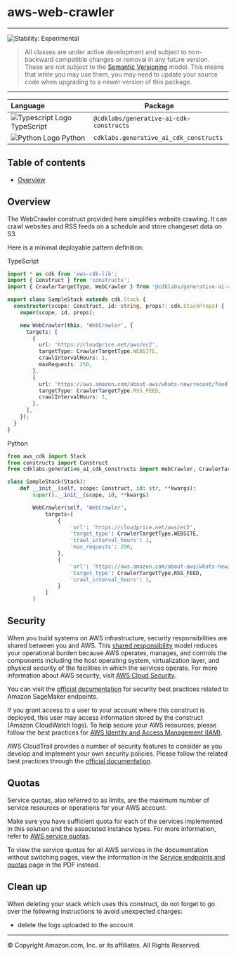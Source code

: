 # aws-web-crawler
<!--BEGIN STABILITY BANNER-->

---

![Stability: Experimental](https://img.shields.io/badge/stability-Experimental-important.svg?style=for-the-badge)

> All classes are under active development and subject to non-backward compatible changes or removal in any
> future version. These are not subject to the [Semantic Versioning](https://semver.org/) model.
> This means that while you may use them, you may need to update your source code when upgrading to a newer version of this package.

---
<!--END STABILITY BANNER-->

| **Language**     | **Package**        |
|:-------------|-----------------|
|![Typescript Logo](https://docs.aws.amazon.com/cdk/api/latest/img/typescript32.png) TypeScript|`@cdklabs/generative-ai-cdk-constructs`|
|![Python Logo](https://docs.aws.amazon.com/cdk/api/latest/img/python32.png) Python|`cdklabs.generative_ai_cdk_constructs`|

## Table of contents
- [Overview](#overview)

## Overview

The WebCrawler construct provided here simplifies website crawling. It can crawl websites and RSS feeds on a schedule and store changeset data on S3.

Here is a minimal deployable pattern definition:

TypeScript
```typescript
import * as cdk from 'aws-cdk-lib';
import { Construct } from 'constructs';
import { CrawlerTargetType, WebCrawler } from '@cdklabs/generative-ai-cdk-constructs';

export class SampleStack extends cdk.Stack {
  constructor(scope: Construct, id: string, props?: cdk.StackProps) {
    super(scope, id, props);

    new WebCrawler(this, 'WebCrawler', {
      targets: [
        {
          url: 'https://cloudprice.net/aws/ec2',
          targetType: CrawlerTargetType.WEBSITE,
          crawlIntervalHours: 1,
          maxRequests: 250,
        },
        {
          url: 'https://aws.amazon.com/about-aws/whats-new/recent/feed',
          targetType: CrawlerTargetType.RSS_FEED,
          crawlIntervalHours: 1,
        },
      ],
    });
  }
}

```

Python
```python
from aws_cdk import Stack
from constructs import Construct
from cdklabs.generative_ai_cdk_constructs import WebCrawler, CrawlerTargetType

class SampleStack(Stack):
    def __init__(self, scope: Construct, id: str, **kwargs):
        super().__init__(scope, id, **kwargs)

        WebCrawler(self, 'WebCrawler',
            targets=[
                {
                    'url': 'https://cloudprice.net/aws/ec2',
                    'target_type': CrawlerTargetType.WEBSITE,
                    'crawl_interval_hours': 1,
                    'max_requests': 250,
                },
                {
                    'url': 'https://aws.amazon.com/about-aws/whats-new/recent/feed',
                    'target_type': CrawlerTargetType.RSS_FEED,
                    'crawl_interval_hours': 1,
                }
            ]
        )
```

## Security

When you build systems on AWS infrastructure, security responsibilities are shared between you and AWS. This [shared responsibility](http://aws.amazon.com/compliance/shared-responsibility-model/) model reduces your operational burden because AWS operates, manages, and controls the components including the host operating system, virtualization layer, and physical security of the facilities in which the services operate. For more information about AWS security, visit [AWS Cloud Security](http://aws.amazon.com/security/).

You can visit the [official documentation](https://docs.aws.amazon.com/sagemaker/latest/dg/best-practice-endpoint-security.html) for security best practices related to Amazon SageMaker endpoints.

If you grant access to a user to your account where this construct is deployed, this user may access information stored by the construct (Amazon CloudWatch logs). To help secure your AWS resources, please follow the best practices for [AWS Identity and Access Management (IAM)](https://docs.aws.amazon.com/IAM/latest/UserGuide/best-practices.html).

AWS CloudTrail provides a number of security features to consider as you develop and implement your own security policies. Please follow the related best practices through the [official documentation](https://docs.aws.amazon.com/awscloudtrail/latest/userguide/best-practices-security.html).

## Quotas

Service quotas, also referred to as limits, are the maximum number of service resources or operations for your AWS account.

Make sure you have sufficient quota for each of the services implemented in this solution and the associated instance types. For more information, refer to [AWS service quotas](https://docs.aws.amazon.com/general/latest/gr/aws_service_limits.html).

To view the service quotas for all AWS services in the documentation without switching pages, view the information in the [Service endpoints and quotas](https://docs.aws.amazon.com/general/latest/gr/aws-general.pdf#aws-service-information) page in the PDF instead.

## Clean up

When deleting your stack which uses this construct, do not forget to go over the following instructions to avoid unexpected charges:
  - delete the logs uploaded to the account

***
&copy; Copyright Amazon.com, Inc. or its affiliates. All Rights Reserved.